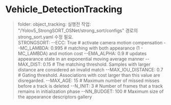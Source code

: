 # Vehicle_DetectionTracking

> folder: object_tracking: 실행전 작업: "/Yolov5_StrongSORT_OSNet/strong_sort/configs" 경로의 strong_sort.yaml 수정 필요.   
STRONGSORT:
--ECC: True              # activate camera motion compensation
--MC_LAMBDA: 0.995       # matching with both appearance (1 - MC_LAMBDA) and motion cost
--EMA_ALPHA: 0.9         # updates  appearance  state in  an exponential moving average manner
--MAX_DIST: 0.15          # The matching threshold. Samples with larger distance are considered an invalid match
--MAX_IOU_DISTANCE: 0.7  # Gating threshold. Associations with cost larger than this value are disregarded.
--MAX_AGE: 15            # Maximum number of missed misses before a track is deleted
--N_INIT: 3              # Number of frames that a track remains in initialization phase
--NN_BUDGET: 100         # Maximum size of the appearance descriptors gallery
